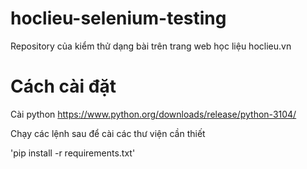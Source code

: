 # hoclieu-selenium-testing

Repository của kiểm thử dạng bài trên trang web học liệu hoclieu.vn

# Cách cài đặt

Cài python https://www.python.org/downloads/release/python-3104/

Chạy các lệnh sau để cài các thư viện cần thiết

'pip install -r requirements.txt'

